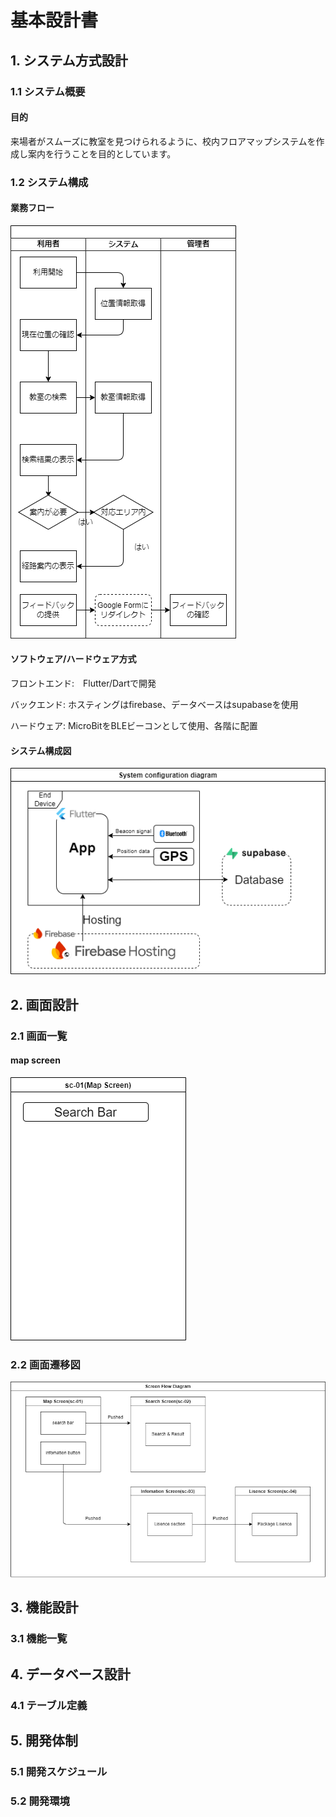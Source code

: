 # 基本設計書

## 1. システム方式設計
### 1.1 システム概要
#### 目的
来場者がスムーズに教室を見つけられるように、校内フロアマップシステムを作成し案内を行うことを目的としています。
### 1.2 システム構成
#### 業務フロー
![Business flow diagram](diagrams/業務フロー図.drawio.png)
#### ソフトウェア/ハードウェア方式
フロントエンド:　Flutter/Dartで開発

バックエンド: ホスティングはfirebase、データベースはsupabaseを使用

ハードウェア: MicroBitをBLEビーコンとして使用、各階に配置
#### システム構成図
![System configuration diagram](diagrams/システム構成図.drawio.png)
## 2. 画面設計
### 2.1 画面一覧
#### map screen
![sc-01](diagrams/screens/sc-01.drawio.png)
### 2.2 画面遷移図
![Screen transition diagram](diagrams/画面遷移図.drawio.png)
## 3. 機能設計
### 3.1 機能一覧
## 4. データベース設計
### 4.1 テーブル定義
## 5. 開発体制
### 5.1 開発スケジュール
### 5.2 開発環境